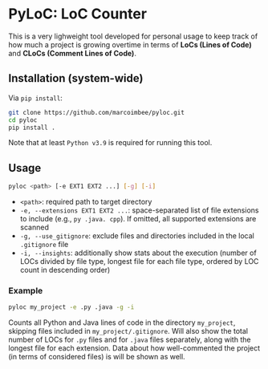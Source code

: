 # PyLoC: LoC Counter
This is a very lighweight tool developed for personal usage to keep track of how much a project is growing overtime in terms of <strong>LoCs (Lines of Code)</strong> and <strong>CLoCs (Comment Lines of Code)</strong>.

## Installation (system-wide)
Via `pip install`:
```bash
git clone https://github.com/marcoimbee/pyloc.git
cd pyloc
pip install .
```
Note that at least `Python v3.9` is required for running this tool.

## Usage
```bash
pyloc <path> [-e EXT1 EXT2 ...] [-g] [-i]
```
- `<path>`: required path to target directory
- `-e, --extensions EXT1 EXT2 ...`: space-separated list of file extensions to include (e.g., `py .java. cpp`). If omitted, all supported extensions are scanned
- `-g, --use_gitignore`: exclude files and directories included in the local `.gitignore` file
- `-i, --insights`: additionally show stats about the execution (number of LOCs divided by file type, longest file for each file type, ordered by LOC count in descending order)
<!-- - `-et, --emable_threading`: enables multi-threaded LOC counting (which is disabled by default) -->

### Example
```bash
pyloc my_project -e .py .java -g -i
```
Counts all Python and Java lines of code in the directory `my_project`, skipping files included in `my_project/.gitignore`. Will also show the total number of LOCs for `.py` files and for `.java` files separately, along with the longest file for each extension. 
Data about how well-commented the project (in terms of considered files) is will be shown as well.
<!-- Moreover, threading is enabled: if `my_project` is a very large repository, the execution will be shorter. -->
